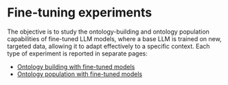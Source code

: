 # Fine-tuning experiments

The objective is to study the ontology-building and ontology population capabilities of fine-tuned LLM models, where a base LLM is trained on new, targeted data, allowing it to adapt effectively to a specific context. Each type of experiment is reported in separate pages:

* [Ontology building with fine-tuned models](./ontology-building.md)
* [Ontology population with fine-tuned models](./ontology-building.md)